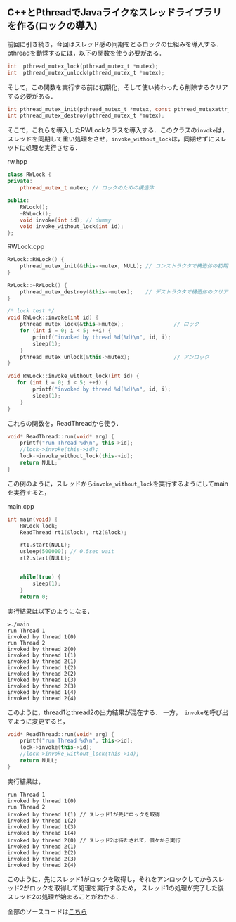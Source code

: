 
## C++とPthreadでJavaライクなスレッドライブラリを作る(ロックの導入)

前回に引き続き，今回はスレッド感の同期をとるロックの仕組みを導入する．
pthreadを動悸するには，以下の関数を使う必要がある．

```c
int  pthread_mutex_lock(pthread_mutex_t *mutex);
int  pthread_mutex_unlock(pthread_mutex_t *mutex);
```
そして，この関数を実行する前に初期化，そして使い終わったら削除するクリアする必要がある．

```c
int pthread_mutex_init(pthread_mutex_t *mutex, const pthread_mutexattr_t *attr);
int pthread_mutex_destroy(pthread_mutex_t *mutex);
```

そこで，これらを導入したRWLockクラスを導入する．このクラスの`invoke`は，スレッドを同期して重い処理をさせ，`invoke_without_lock`は，同期せずにスレッドに処理を実行させる．

rw.hpp
```c++
class RWLock {
private:
    pthread_mutex_t mutex; // ロックのための構造体

public:
    RWLock();
    ~RWLock();
    void invoke(int id); // dummy
	void invoke_without_lock(int id);
};
```

RWLock.cpp
```c++
RWLock::RWLock() {
    pthread_mutex_init(&this->mutex, NULL); // コンストラクタで構造体の初期化
}

RWLock::~RWLock() {
    pthread_mutex_destroy(&this->mutex);    // デストラクタで構造体のクリア
}

/* lock test */
void RWLock::invoke(int id) {
    pthread_mutex_lock(&this->mutex);                // ロック
    for (int i = 0; i < 5; ++i) {
        printf("invoked by thread %d(%d)\n", id, i);
        sleep(1);
    }
    pthread_mutex_unlock(&this->mutex);              // アンロック
}

void RWLock::invoke_without_lock(int id) {
   for (int i = 0; i < 5; ++i) {
        printf("invoked by thread %d(%d)\n", id, i);
        sleep(1);
    } 	
}
```

これらの関数を，ReadThreadから使う．

```c++
void* ReadThread::run(void* arg) {
    printf("run Thread %d\n", this->id);
	//lock->invoke(this->id);
	lock->invoke_without_lock(this->id);
    return NULL;
}
```

この例のように，スレッドから``invoke_without_lock``を実行するようにしてmainを実行すると，

main.cpp
```c++
int main(void) {
    RWLock lock;
    ReadThread rt1(&lock), rt2(&lock);

    rt1.start(NULL);
    usleep(500000); // 0.5sec wait
    rt2.start(NULL);


    while(true) {
        sleep(1);
    }  
    return 0;
```

実行結果は以下のようになる．

```
>./main
run Thread 1
invoked by thread 1(0)
run Thread 2
invoked by thread 2(0)
invoked by thread 1(1)
invoked by thread 2(1)
invoked by thread 1(2)
invoked by thread 2(2)
invoked by thread 1(3)
invoked by thread 2(3)
invoked by thread 1(4)
invoked by thread 2(4)
```
このように，thread1とthread2の出力結果が混在する．
一方，　``invoke``を呼び出すように変更すると，

```c++
void* ReadThread::run(void* arg) {
    printf("run Thread %d\n", this->id);
	lock->invoke(this->id);
	//lock->invoke_without_lock(this->id);
    return NULL;
}
```
実行結果は，
```
run Thread 1
invoked by thread 1(0)
run Thread 2
invoked by thread 1(1) // スレッド1が先にロックを取得
invoked by thread 1(2)
invoked by thread 1(3)
invoked by thread 1(4)
invoked by thread 2(0) // スレッド2は待たされて，個々から実行
invoked by thread 2(1)
invoked by thread 2(2)
invoked by thread 2(3)
invoked by thread 2(4)
```

このように，先にスレッド1がロックを取得し，それをアンロックしてからスレッド2がロックを取得して処理を実行するため，
スレッド1の処理が完了した後スレッド2の処理が始まることがわかる．

全部のソースコードは[こちら](https://github.com/hiro4669/)
